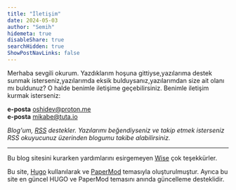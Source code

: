 ```yaml
---
title: "İletişim"
date: 2024-05-03
author: "Semih"
hidemeta: true
disableShare: true
searchHidden: true
ShowPostNavLinks: false
---
```


Merhaba sevgili okurum.
Yazdıklarım hoşuna gittiyse,yazılarıma destek sunmak isterseniz,yazılarımda eksik bulduysanız,yazılarımdan size ait olanı mı buldunuz?
O halde benimle iletişime geçebilirsiniz.
Benimle iletişim kurmak isterseniz:

**e-posta** oshidev@proton.me  
**e-posta** mikabe@tuta.io

*Blog'um, [RSS]([https://basaransemih.github.io/index.xml]) destekler. Yazılarımı beğendiyseniz ve takip etmek isterseniz RSS okuyucunuz üzerinden blogumu takibe alabilirsiniz.*

---

Bu blog sitesini kurarken yardımlarını esirgemeyen [Wise](https://wiseweb-works.github.io/blog/) çok teşekkürler.

Bu site, [Hugo](https://gohugo.io/) kullanılarak ve [PaperMod](https://github.com/adityatelange/hugo-PaperMod/) temasıyla oluşturulmuştur. Ayrıca bu site en güncel HUGO ve PaperMod temasını anında güncelleme desteklidir.
